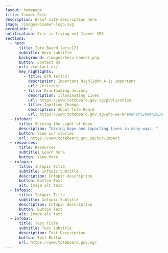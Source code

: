 ```yaml
---
layout: homepage
title: Isomer Site
description: Brief site description here
image: /images/isomer-logo.svg
permalink: /
notification: Eric is trying out Isomer CMS
sections:
  - hero:
      title: Tote Board (eric12)
      subtitle: Hero subtitle
      background: /images/hero-banner.png
      button: Contact Us
      url: /contact-us/
      key_highlights:
        - title: EFR (eric2)
          description: Important highlight A is important
          url: /erictest
        - title: Grantmaking Journey
          description: Illuminating Lives
          url: https://www.toteboard.gov.sg/publication
        - title: Igniting Change
          description: About Tote Board
          url: https://www.toteboard.gov.sg/who-we-are#What%20We%20Do
  - infobar:
      title: Shining the Light of Hope
      description: "Giving hope and impacting lives in many ways. "
      button: View our stories
      url: https://www.toteboard.gov.sg/our-impact
  - resources:
      title: Resources
      subtitle: Learn more
      button: View More
  - infopic:
      title: Infopic Title
      subtitle: Infopic Subtitle
      description: Infopic description
      button: Button Text
      alt: Image alt text
  - infopic:
      title: Infopic Title
      subtitle: Infopic Subtitle
      description: Infopic description
      button: Button Text
      alt: Image alt text
  - infobar:
      title: Test Title
      subtitle: Test subtitle
      description: Test Description
      button: Test Button
      url: https://www.toteboard.gov.sg/
---
```

